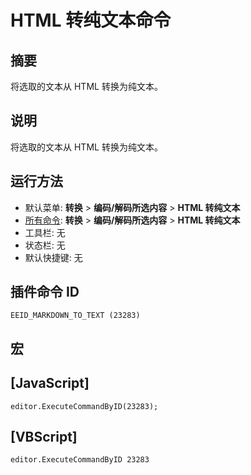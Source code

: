 # HTML 转纯文本命令

## 摘要

将选取的文本从 HTML 转换为纯文本。

## 说明

将选取的文本从 HTML 转换为纯文本。

## 运行方法

- 默认菜单: **转换** \> **编码/解码所选内容** \> **HTML 转纯文本**
- [所有命令](../tools/all_commands): **转换** \> **编码/解码所选内容** \> **HTML 转纯文本**
- 工具栏: 无
- 状态栏: 无
- 默认快捷键: 无

## 插件命令 ID

```
EEID_MARKDOWN_TO_TEXT (23283)
```

## 宏

## \[JavaScript\]

```
editor.ExecuteCommandByID(23283);
```

## \[VBScript\]

```
editor.ExecuteCommandByID 23283
```
